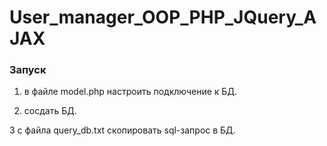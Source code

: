 # User_manager_OOP_PHP_JQuery_AJAX

### Запуск

1. в файле model.php настроить подключение к БД.

2. сосдать БД.

3 с файла query_db.txt скопировать sql-запрос в БД.
